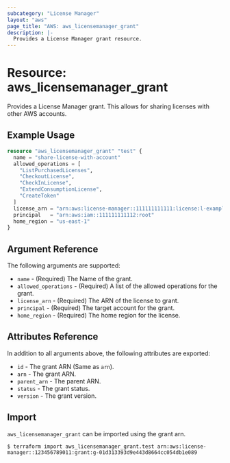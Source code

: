 ```yaml
---
subcategory: "License Manager"
layout: "aws"
page_title: "AWS: aws_licensemanager_grant"
description: |-
  Provides a License Manager grant resource.
---
```


# Resource: aws_licensemanager_grant

Provides a License Manager grant. This allows for sharing licenses with other AWS accounts.

## Example Usage

```terraform
resource "aws_licensemanager_grant" "test" {
  name = "share-license-with-account"
  allowed_operations = [
    "ListPurchasedLicenses",
    "CheckoutLicense",
    "CheckInLicense",
    "ExtendConsumptionLicense",
    "CreateToken"
  ]
  license_arn = "arn:aws:license-manager::111111111111:license:l-exampleARN"
  principal   = "arn:aws:iam::111111111112:root"
  home_region = "us-east-1"
}
```

## Argument Reference

The following arguments are supported:

* `name` - (Required) The Name of the grant.
* `allowed_operations` - (Required) A list of the allowed operations for the grant.
* `license_arn` - (Required) The ARN of the license to grant.
* `principal` - (Required) The target account for the grant.
* `home_region` - (Required) The home region for the license.

## Attributes Reference

In addition to all arguments above, the following attributes are exported:

* `id` - The grant ARN (Same as `arn`).
* `arn` - The grant ARN.
* `parent_arn` - The parent ARN.
* `status` - The grant status.
* `version` - The grant version.

## Import

`aws_licensemanager_grant` can be imported using the grant arn.

```shell
$ terraform import aws_licensemanager_grant.test arn:aws:license-manager::123456789011:grant:g-01d313393d9e443d8664cc054db1e089
```
